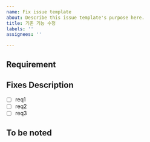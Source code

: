 ```yaml
---
name: Fix issue template
about: Describe this issue template's purpose here.
title: 기존 기능 수정
labels: ''
assignees: ''

---
```


## Requirement

## Fixes Description
- [ ] req1
- [ ] req2
- [ ] req3

## To be noted
